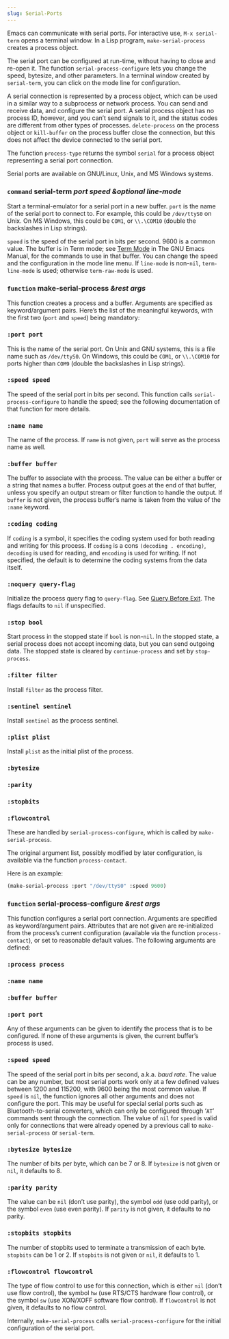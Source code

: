 ```yaml
---
slug: Serial-Ports
---
```


Emacs can communicate with serial ports. For interactive use, `M-x serial-term` opens a terminal window. In a Lisp program, `make-serial-process` creates a process object.

The serial port can be configured at run-time, without having to close and re-open it. The function `serial-process-configure` lets you change the speed, bytesize, and other parameters. In a terminal window created by `serial-term`, you can click on the mode line for configuration.

A serial connection is represented by a process object, which can be used in a similar way to a subprocess or network process. You can send and receive data, and configure the serial port. A serial process object has no process ID, however, and you can’t send signals to it, and the status codes are different from other types of processes. `delete-process` on the process object or `kill-buffer` on the process buffer close the connection, but this does not affect the device connected to the serial port.

The function `process-type` returns the symbol `serial` for a process object representing a serial port connection.

Serial ports are available on GNU/Linux, Unix, and MS Windows systems.

### <span className="tag command">`command`</span> **serial-term** *port speed \&optional line-mode*

Start a terminal-emulator for a serial port in a new buffer. `port` is the name of the serial port to connect to. For example, this could be `/dev/ttyS0` on Unix. On MS Windows, this could be `COM1`, or `\\.\COM10` (double the backslashes in Lisp strings).

`speed` is the speed of the serial port in bits per second. 9600 is a common value. The buffer is in Term mode; see [Term Mode](https://www.gnu.org/software/emacs/manual/html_mono/emacs.html#Term-Mode) in The GNU Emacs Manual, for the commands to use in that buffer. You can change the speed and the configuration in the mode line menu. If `line-mode` is non-`nil`, `term-line-mode` is used; otherwise `term-raw-mode` is used.

### <span className="tag function">`function`</span> **make-serial-process** *\&rest args*

This function creates a process and a buffer. Arguments are specified as keyword/argument pairs. Here’s the list of the meaningful keywords, with the first two (`port` and `speed`) being mandatory:

### `:port port`

This is the name of the serial port. On Unix and GNU systems, this is a file name such as `/dev/ttyS0`. On Windows, this could be `COM1`, or `\\.\COM10` for ports higher than `COM9` (double the backslashes in Lisp strings).

### `:speed speed`

The speed of the serial port in bits per second. This function calls `serial-process-configure` to handle the speed; see the following documentation of that function for more details.

### `:name name`

The name of the process. If `name` is not given, `port` will serve as the process name as well.

### `:buffer buffer`

The buffer to associate with the process. The value can be either a buffer or a string that names a buffer. Process output goes at the end of that buffer, unless you specify an output stream or filter function to handle the output. If `buffer` is not given, the process buffer’s name is taken from the value of the `:name` keyword.

### `:coding coding`

If `coding` is a symbol, it specifies the coding system used for both reading and writing for this process. If `coding` is a cons `(decoding . encoding)`, `decoding` is used for reading, and `encoding` is used for writing. If not specified, the default is to determine the coding systems from the data itself.

### `:noquery query-flag`

Initialize the process query flag to `query-flag`. See [Query Before Exit](/docs/elisp/Query-Before-Exit). The flags defaults to `nil` if unspecified.

### `:stop bool`

Start process in the stopped state if `bool` is non-`nil`. In the stopped state, a serial process does not accept incoming data, but you can send outgoing data. The stopped state is cleared by `continue-process` and set by `stop-process`.

### `:filter filter`

Install `filter` as the process filter.

### `:sentinel sentinel`

Install `sentinel` as the process sentinel.

### `:plist plist`

Install `plist` as the initial plist of the process.

### `:bytesize`

### `:parity`

### `:stopbits`

### `:flowcontrol`

These are handled by `serial-process-configure`, which is called by `make-serial-process`.

The original argument list, possibly modified by later configuration, is available via the function `process-contact`.

Here is an example:

```lisp
(make-serial-process :port "/dev/ttyS0" :speed 9600)
```

### <span className="tag function">`function`</span> **serial-process-configure** *\&rest args*

This function configures a serial port connection. Arguments are specified as keyword/argument pairs. Attributes that are not given are re-initialized from the process’s current configuration (available via the function `process-contact`), or set to reasonable default values. The following arguments are defined:

### `:process process`

### `:name name`

### `:buffer buffer`

### `:port port`

Any of these arguments can be given to identify the process that is to be configured. If none of these arguments is given, the current buffer’s process is used.

### `:speed speed`

The speed of the serial port in bits per second, a.k.a. *baud rate*. The value can be any number, but most serial ports work only at a few defined values between 1200 and 115200, with 9600 being the most common value. If `speed` is `nil`, the function ignores all other arguments and does not configure the port. This may be useful for special serial ports such as Bluetooth-to-serial converters, which can only be configured through ‘`AT`’ commands sent through the connection. The value of `nil` for `speed` is valid only for connections that were already opened by a previous call to `make-serial-process` or `serial-term`.

### `:bytesize bytesize`

The number of bits per byte, which can be 7 or 8. If `bytesize` is not given or `nil`, it defaults to 8.

### `:parity parity`

The value can be `nil` (don’t use parity), the symbol `odd` (use odd parity), or the symbol `even` (use even parity). If `parity` is not given, it defaults to no parity.

### `:stopbits stopbits`

The number of stopbits used to terminate a transmission of each byte. `stopbits` can be 1 or 2. If `stopbits` is not given or `nil`, it defaults to 1.

### `:flowcontrol flowcontrol`

The type of flow control to use for this connection, which is either `nil` (don’t use flow control), the symbol `hw` (use RTS/CTS hardware flow control), or the symbol `sw` (use XON/XOFF software flow control). If `flowcontrol` is not given, it defaults to no flow control.

Internally, `make-serial-process` calls `serial-process-configure` for the initial configuration of the serial port.
